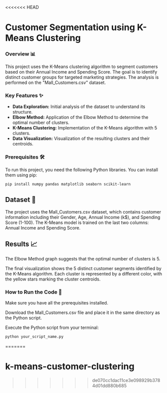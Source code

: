 <<<<<<< HEAD
# Customer Segmentation using K-Means Clustering

### Overview 📊

This project uses the K-Means clustering algorithm to segment customers based on their Annual Income and Spending Score. The goal is to identify distinct customer groups for targeted marketing strategies. The analysis is performed on the "Mall_Customers.csv" dataset.

### Key Features ✨

* **Data Exploration:** Initial analysis of the dataset to understand its structure.
* **Elbow Method:** Application of the Elbow Method to determine the optimal number of clusters.
* **K-Means Clustering:** Implementation of the K-Means algorithm with 5 clusters.
* **Data Visualization:** Visualization of the resulting clusters and their centroids.

### Prerequisites 🛠️

To run this project, you need the following Python libraries. You can install them using pip:

```bash
pip install numpy pandas matplotlib seaborn scikit-learn
```
## Dataset 📂
The project uses the Mall_Customers.csv dataset, which contains customer information including their Gender, Age, Annual Income (k$), and Spending Score (1-100). The K-Means model is trained on the last two columns: Annual Income and Spending Score.

## Results 📈
The Elbow Method graph suggests that the optimal number of clusters is 5.

The final visualization shows the 5 distinct customer segments identified by the K-Means algorithm. Each cluster is represented by a different color, with the yellow stars marking the cluster centroids.

### How to Run the Code 🚀
Make sure you have all the prerequisites installed.

Download the Mall_Customers.csv file and place it in the same directory as the Python script.

Execute the Python script from your terminal:
``` bash
python your_script_name.py
```
=======
# k-means-customer-clustering
>>>>>>> de070cc1dac11ce3e098929b3784d01dd880b685
